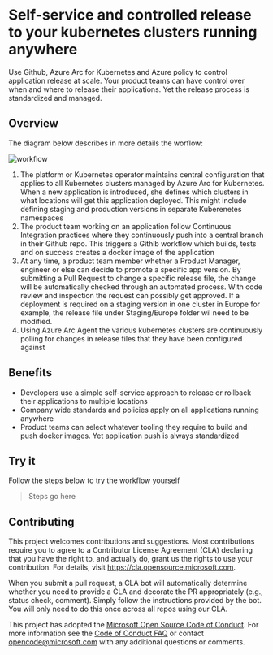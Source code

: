 # Self-service and controlled release to your kubernetes clusters running anywhere

Use Github, Azure Arc for Kubernetes and Azure policy to control application release at scale. Your product teams can have control over when and where to release their applications. Yet the release process is standardized and managed.

## Overview

The diagram below describes in more details the worflow:

![workflow](https://backofficestore.blob.core.windows.net/blogs/images/github-arc.png)

1. The platform or Kubernetes operator maintains central configuration that applies to all Kubernetes clusters managed by Azure Arc for Kubernetes. When a new application is introduced, she defines which clusters in what locations will get this application deployed. This might include defining staging and production versions in separate Kuberenetes namespaces
2. The product team working on an application follow Continuous Integration practices where they continuously push into a central branch in their Github repo. This triggers a Githib workflow which builds, tests and on success creates a docker image of the application
3. At any time, a product team member whether a Product Manager, engineer or else can decide to promote a specific app version. By submitting a Pull Request to change a specific release file, the change will be automatically checked through an automated process. With code review and inspection the request can possibly get approved. If a deployment is required on a staging version in one cluster in Europe for example, the release file under Staging/Europe folder wil need to be modified.
4. Using Azure Arc Agent the various kubernetes clusters are continuously polling for changes in release files that they have been configured against

## Benefits
+ Developers use a simple self-service approach to release or rollback their applications to multiple locations
+ Company wide standards and policies apply on all applications running anywhere
+ Product teams can select whatever tooling they require to build and push docker images. Yet application push is always standardized

## Try it 

Follow the steps below to try the workflow yourself

>Steps go here

## Contributing

This project welcomes contributions and suggestions.  Most contributions require you to agree to a
Contributor License Agreement (CLA) declaring that you have the right to, and actually do, grant us
the rights to use your contribution. For details, visit https://cla.opensource.microsoft.com.

When you submit a pull request, a CLA bot will automatically determine whether you need to provide
a CLA and decorate the PR appropriately (e.g., status check, comment). Simply follow the instructions
provided by the bot. You will only need to do this once across all repos using our CLA.

This project has adopted the [Microsoft Open Source Code of Conduct](https://opensource.microsoft.com/codeofconduct/).
For more information see the [Code of Conduct FAQ](https://opensource.microsoft.com/codeofconduct/faq/) or
contact [opencode@microsoft.com](mailto:opencode@microsoft.com) with any additional questions or comments.
